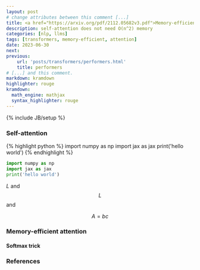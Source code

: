 ```yaml
---
layout: post
# change attributes between this comment [...]
title: <a href="https://arxiv.org/pdf/2112.05682v3.pdf">Memory-efficient attention</a>
description: self-attention does not need O(n^2) memory
categories: [nlp, llms]
tags: [transformers, memory-efficient, attention]
date: 2023-06-30
next:
previous: 
    url: 'posts/transformers/performers.html'
    title: performers
# [...] and this comment.
markdown: kramdown
highlighter: rouge
kramdown:
  math_engine: mathjax
  syntax_highlighter: rouge
---
```

{% include JB/setup %}

### Self-attention

{% highlight python %}
import numpy as np
import jax as jax
print('hello world')
{% endhighlight %}

```python
import numpy as np
import jax as jax
print('hello world')
```

$L$ and $$L$$ and 

$$
A = bc
$$

### Memory-efficient attention

#### Softmax trick

### References
